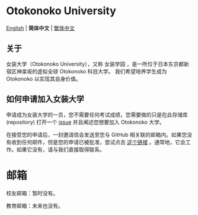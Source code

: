 # Otokonoko University

[English](README.md) | **简体中文** | [繁体中文](README-cht.md)

## 关于

女装大学（Otokonoko University），又称 女装学园 ，是一所位于日本东京都新宿区神楽坂的虚拟全球 Otokonoko 科目大学。
我们希望培养学生成为 Otokonoko 以实现其自身价值。

## 如何申请加入女装大学

申请成为女装大学的一员，您不需要任何考试成绩，您需要做的只是在此存储库 (repository) 打开一个 [issue](issues) 并且阐述您想要加入 Otokonoko 大学。

在接受您的申请后，一封邀请信会发送至您与 GitHub 相关联的邮箱内。如果您没有收到任何邮件，但是您的申请已被批准，尝试点击 [这个链接](https://github.com/orgs/OtokonokoUniversity/invitation?via_email=1) 。通常地，它会工作。如果它没有，请与我们直接取得联系。

# 邮箱

校友邮箱：暂时没有。

教育邮箱：未来也没有。
